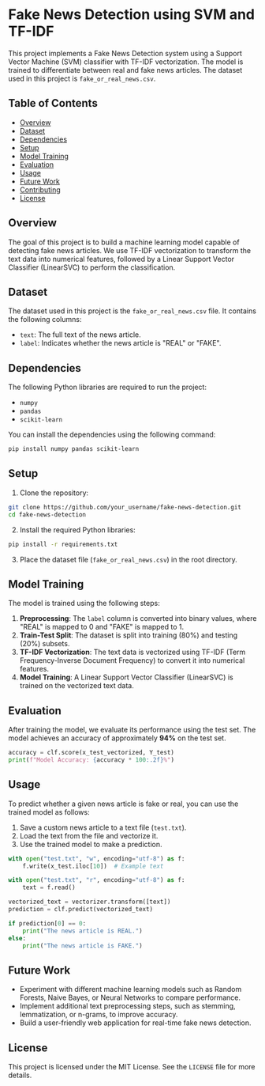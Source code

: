 # Fake News Detection using SVM and TF-IDF

This project implements a Fake News Detection system using a Support Vector Machine (SVM) classifier with TF-IDF vectorization. The model is trained to differentiate between real and fake news articles. The dataset used in this project is `fake_or_real_news.csv`.

## Table of Contents

- [Overview](#overview)
- [Dataset](#dataset)
- [Dependencies](#dependencies)
- [Setup](#setup)
- [Model Training](#model-training)
- [Evaluation](#evaluation)
- [Usage](#usage)
- [Future Work](#future-work)
- [Contributing](#contributing)
- [License](#license)

## Overview

The goal of this project is to build a machine learning model capable of detecting fake news articles. We use TF-IDF vectorization to transform the text data into numerical features, followed by a Linear Support Vector Classifier (LinearSVC) to perform the classification.

## Dataset

The dataset used in this project is the `fake_or_real_news.csv` file. It contains the following columns:
- `text`: The full text of the news article.
- `label`: Indicates whether the news article is "REAL" or "FAKE".

## Dependencies

The following Python libraries are required to run the project:
- `numpy`
- `pandas`
- `scikit-learn`

You can install the dependencies using the following command:

```bash
pip install numpy pandas scikit-learn
```

## Setup

1. Clone the repository:

```bash
git clone https://github.com/your_username/fake-news-detection.git
cd fake-news-detection
```

2. Install the required Python libraries:

```bash
pip install -r requirements.txt
```

3. Place the dataset file (`fake_or_real_news.csv`) in the root directory.

## Model Training

The model is trained using the following steps:

1. **Preprocessing**: The `label` column is converted into binary values, where "REAL" is mapped to 0 and "FAKE" is mapped to 1.
2. **Train-Test Split**: The dataset is split into training (80%) and testing (20%) subsets.
3. **TF-IDF Vectorization**: The text data is vectorized using TF-IDF (Term Frequency-Inverse Document Frequency) to convert it into numerical features.
4. **Model Training**: A Linear Support Vector Classifier (LinearSVC) is trained on the vectorized text data.

## Evaluation

After training the model, we evaluate its performance using the test set. The model achieves an accuracy of approximately **94%** on the test set.

```python
accuracy = clf.score(x_test_vectorized, Y_test)
print(f"Model Accuracy: {accuracy * 100:.2f}%")
```

## Usage

To predict whether a given news article is fake or real, you can use the trained model as follows:

1. Save a custom news article to a text file (`test.txt`).
2. Load the text from the file and vectorize it.
3. Use the trained model to make a prediction.

```python
with open("test.txt", "w", encoding="utf-8") as f: 
    f.write(x_test.iloc[10])  # Example text

with open("test.txt", "r", encoding="utf-8") as f:
    text = f.read()

vectorized_text = vectorizer.transform([text])
prediction = clf.predict(vectorized_text)

if prediction[0] == 0:
    print("The news article is REAL.")
else:
    print("The news article is FAKE.")
```

## Future Work

- Experiment with different machine learning models such as Random Forests, Naive Bayes, or Neural Networks to compare performance.
- Implement additional text preprocessing steps, such as stemming, lemmatization, or n-grams, to improve accuracy.
- Build a user-friendly web application for real-time fake news detection.

## License

This project is licensed under the MIT License. See the `LICENSE` file for more details.
